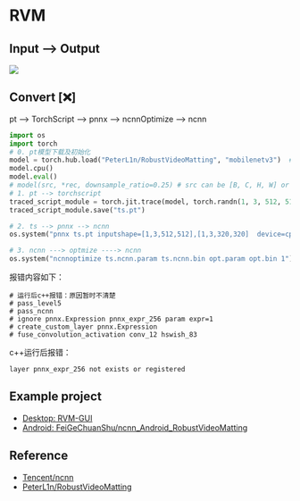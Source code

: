 # RVM

## Input --> Output

![](https://github.com/PeterL1n/RobustVideoMatting/raw/master/documentation/image/showreel.gif)

## Convert [❌]

pt --> TorchScript --> pnnx --> ncnnOptimize --> ncnn

```python
import os
import torch
# 0. pt模型下载及初始化
model = torch.hub.load("PeterL1n/RobustVideoMatting", "mobilenetv3")  # or "resnet50"
model.cpu()
model.eval()
# model(src, *rec, downsample_ratio=0.25) # src can be [B, C, H, W] or [B, T, C, H, W] RGB input is normalized to 0~1 range.
# 1. pt --> torchscript
traced_script_module = torch.jit.trace(model, torch.randn(1, 3, 512, 512), strict=False)
traced_script_module.save("ts.pt")

# 2. ts --> pnnx --> ncnn
os.system("pnnx ts.pt inputshape=[1,3,512,512],[1,3,320,320]  device=cpu")    # 可能错误

# 3. ncnn ---> optmize ----> ncnn
os.system("ncnnoptimize ts.ncnn.param ts.ncnn.bin opt.param opt.bin 1")  # 数字0 代表fp32 ；1代表fp16
```
报错内容如下：
```log
# 运行后c++报错：原因暂时不清楚
# pass_level5
# pass_ncnn
# ignore pnnx.Expression pnnx_expr_256 param expr=1
# create_custom_layer pnnx.Expression
# fuse_convolution_activation conv_12 hswish_83
```
c++运行后报错：
```
layer pnnx_expr_256 not exists or registered
```

## Example project

- [Desktop: RVM-GUI](https://github.com/Baiyuetribe/paper2gui/blob/main/ImageMatting/rvm_gui.md)
- [Android: FeiGeChuanShu/ncnn_Android_RobustVideoMatting](https://github.com/FeiGeChuanShu/ncnn_Android_RobustVideoMatting)

## Reference

- [Tencent/ncnn](https://github.com/Tencent/ncnn/blob/master/examples/rvm.cpp)
- [PeterL1n/RobustVideoMatting](https://github.com/PeterL1n/RobustVideoMatting)


